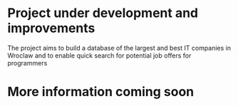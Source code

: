 # Project under development and improvements

The project aims to build a database of the largest and best IT companies in Wroclaw and to enable quick search for potential job offers for programmers

# More information coming soon

